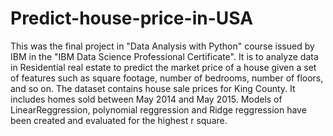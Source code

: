 # Predict-house-price-in-USA
This was the final project  in "Data Analysis with Python" course issued by IBM in the "IBM Data Science Professional Certificate". 
It is to analyze data in Residential real estate to predict the market price of a house given a set of features such as square footage, number of bedrooms, number of floors, and so on.
The dataset contains house sale prices for King County. It includes homes sold between May 2014 and May 2015.
Models of LinearReggression, polynomial reggression and Ridge reggression have been created and evaluated for the highest r square.   
